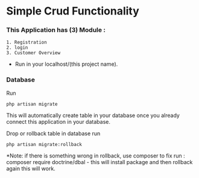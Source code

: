 # Simple Crud Functionality
  
### This Application has (3) Module :

	1. Registration
	2. login
	3. Customer Overview 


* Run in your localhost/(this project name).

### Database 

Run 
	 
	php artisan migrate  

This will automatically create table in your database once you already connect this application in your database.


 Drop or rollback table in database run 

    php artisan migrate:rollback

  *Note: if there is something wrong in rollback, use composer to fix 
 		run : composer require doctrine/dbal - this will install package and then rollback again this will work.